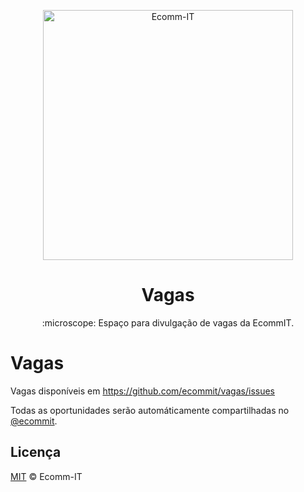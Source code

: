<p align="center">
<img src="todo" width="400" alt="Ecomm-IT">
</p>
<h1 align="center">Vagas</h1>
<p align="center">:microscope: Espaço para divulgação de vagas da EcommIT.</p>

# Vagas 

Vagas disponíveis em https://github.com/ecommit/vagas/issues

Todas as oportunidades serão automáticamente compartilhadas no [@ecommit](https://twitter.com/ecomm_it).
 
## Licença

[MIT](/LICENSE) &copy; Ecomm-IT
